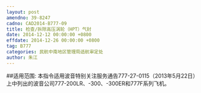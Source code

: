 ```yaml
---
layout: post
amendno: 39-8247
cadno: CAD2014-B777-09
title: 检查/拆除高压涡轮（HPT）气封
date: 2014-12-12 00:00:00 +0800
effdate: 2014-12-26 00:00:00 +0800
tag: B777
categories: 民航中南地区管理局适航审定处
author: 朱江
---
```


##适用范围:
本指令适用波音特别关注服务通告777-27-0115（2013年5月22日）上中列出的波音公司777-200LR、-300、-300ER和777F系列飞机。

